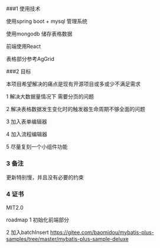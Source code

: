 ###1 使用技术

使用spring boot + mysql 管理系统

使用mongodb 储存表格数据

前端使用React

表格部分参考AgGrid

###2 目标

本项目希望解决的痛点是现有开源项目或多或少不满足需求

1 解决大数据量情况下 需要分页的问题

2 解决表格数据发生变化时的触发器生命周期不够全面的问题

3 加入表单编辑器

4 加入流程编辑器

5 尽量复刻一个小组件功能

### 3 备注

更新特别慢，并且没有必要的约束

### 4 证书

MIT2.0

roadmap 1 初始化前端部分

2 加入batchInsert
https://gitee.com/baomidou/mybatis-plus-samples/tree/master/mybatis-plus-sample-deluxe
